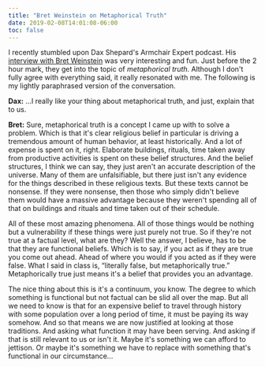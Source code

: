 ```yaml
---
title: "Bret Weinstein on Metaphorical Truth"
date: 2019-02-08T14:01:08-06:00
toc: false
---
```


I recently stumbled upon Dax Shepard's Armchair Expert podcast. His [interview with Bret Weinstein](https://armchairexpertpod.com/pods/bret-weinstein) was very interesting and fun. Just before the 2 hour mark, they get into the topic of _metaphorical truth_. Although I don't fully agree with everything said, it really resonated with me. The following is my lightly paraphrased version of the conversation. 

<!--more-->

**Dax:** ...I really like your thing about metaphorical truth, and just, explain that to us. 

**Bret:** Sure, metaphorical truth is a concept I came up with to solve a problem. Which is that it's clear religious belief in particular is driving a tremendous amount of human behavior, at least historically. And a lot of expense is spent on it, right. Elaborate buildings, rituals, time taken away from productive activities is spent on these belief structures. And the belief structures, I think we can say, they just aren't an accurate description of the universe. Many of them are unfalsifiable, but there just isn't any evidence for the things described in these religious texts. But these texts cannot be nonsense. If they were nonsense, then those who simply didn't believe them would have a massive advantage because they weren't spending all of that on buildings and rituals and time taken out of their schedule.

All of these most amazing phenomena. All of those things would be nothing but a vulnerability if these things were just purely not true. So if they're not true at a factual level, what are they? Well the answer, I believe, has to be that they are functional beliefs. Which is to say, if you act as if they are true you come out ahead. Ahead of where you would if you acted as if they were false. What I said in class is, “literally false, but metaphorically true.” Metaphorically true just means it's a belief that provides you an advantage. 

The nice thing about this is it's a continuum, you know. The degree to which something is functional but not factual can be slid all over the map. But all we need to know is that for an expensive belief to travel through history with some population over a long period of time, it must be paying its way somehow. And so that means we are now justified at looking at those traditions. And asking what function it may have been serving. And asking if that is still relevant to us or isn't it. Maybe it's something we can afford to jettison. Or maybe it's something we have to replace with something that's functional in our circumstance...
